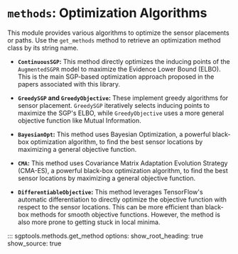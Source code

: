 # `methods`: Optimization Algorithms

This module provides various algorithms to optimize the sensor placements or paths. Use the `get_methods` method to retrieve an optimization method class by its string name.

* **`ContinuousSGP`:** This method directly optimizes the inducing points of the `AugmentedSGPR` model to maximize the Evidence Lower Bound (ELBO). This is the main SGP-based optimization approach proposed in the papers associated with this library.

* **`GreedySGP` and `GreedyObjective`:** These implement greedy algorithms for sensor placement. `GreedySGP` iteratively selects inducing points to maximize the SGP's ELBO, while `GreedyObjective` uses a more general objective function like Mutual Information.

* **`BayesianOpt`:** This method uses Bayesian Optimization, a powerful black-box optimization algorithm, to find the best sensor locations by maximizing a general objective function.

* **`CMA`:** This method uses Covariance Matrix Adaptation Evolution Strategy (CMA-ES), a powerful black-box optimization algorithm, to find the best sensor locations by maximizing a general objective function.

* **`DifferentiableObjective`:** This method leverages TensorFlow's automatic differentiation to directly optimize the objective function with respect to the sensor locations. This can be more efficient than black-box methods for smooth objective functions. However, the method is also more prone to getting stuck in local minima.


::: sgptools.methods.get_method
    options:
      show_root_heading: true
      show_source: true
